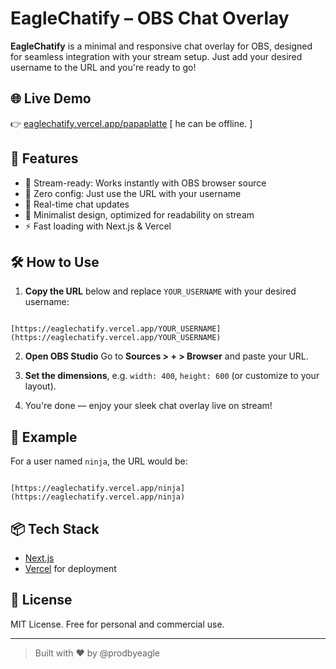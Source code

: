 # EagleChatify – OBS Chat Overlay

**EagleChatify** is a minimal and responsive chat overlay for OBS, designed for seamless integration with your stream setup. Just add your desired username to the URL and you're ready to go!

## 🌐 Live Demo

👉 [eaglechatify.vercel.app/papaplatte](https://eaglechatify.vercel.app/papaplatte) [ he can be offline. ]

## 🚀 Features

- 🎥 Stream-ready: Works instantly with OBS browser source
- 🔧 Zero config: Just use the URL with your username
- 💬 Real-time chat updates
- 🎨 Minimalist design, optimized for readability on stream
- ⚡ Fast loading with Next.js & Vercel

## 🛠️ How to Use

1. **Copy the URL** below and replace `YOUR_USERNAME` with your desired username:

```

[https://eaglechatify.vercel.app/YOUR_USERNAME](https://eaglechatify.vercel.app/YOUR_USERNAME)

```

2. **Open OBS Studio**
   Go to **Sources > + > Browser** and paste your URL.

3. **Set the dimensions**, e.g. `width: 400`, `height: 600` (or customize to your layout).

4. You're done — enjoy your sleek chat overlay live on stream!

## 🧪 Example

For a user named `ninja`, the URL would be:

```

[https://eaglechatify.vercel.app/ninja](https://eaglechatify.vercel.app/ninja)

```

## 📦 Tech Stack

- [Next.js](https://nextjs.org/)
- [Vercel](https://vercel.com/) for deployment

## 📝 License

MIT License. Free for personal and commercial use.

---

> Built with ❤️ by @prodbyeagle